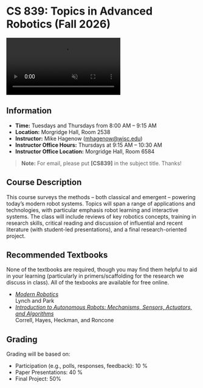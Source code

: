 # CS 839: Topics in Advanced Robotics (**Fall 2026**)
<video autoplay loop muted playsinline style="max-width: 100%; height: auto;">
  <source src="/cs839_fall25/cs839_website_videos.mp4" type="video/mp4">
  Your browser does not support the video tag.
</video>

## Information

- **Time:** Tuesdays and Thursdays from 8:00 AM – 9:15 AM
- **Location:** Morgridge Hall, Room 2538
- **Instructor:** Mike Hagenow (mhagenow@wisc.edu)
- **Instructor Office Hours:** Thursdays at 9:15 AM – 10:30 AM
- **Instructor Office Location:** Morgridge Hall, Room 6584
<!-- - **Peer Mentor (PM):** TBD
- **PM Office Hours:** TBD
- **PM Office Location:** TBD -->
<!-- - **Syllabus:** [pdf] -->
<!-- - **Piazza Webpage (for discussion and notifications):** [Link](https://piazza.com/wisc/fall2025/cs639003/home)
- **Piazza Signup:** [Link](https://piazza.com/wisc/fall2025/cs639003) -->
<!-- - **Canvas:** Canvas -->
<!-- - **Homework Submission:** Gradescope -->

> **Note:** For email, please put **[CS839]** in the subject title. Thanks!

## Course Description

This course surveys the methods – both classical and emergent – powering today’s modern robot systems. Topics will span a range of applications and technologies, with particular emphasis robot learning and interactive systems. The class will include reviews of key robotics concepts, training in research skills, critical reading and discussion of influential and recent literature (with student-led presentations), and a final research-oriented project.

<!-- ## Prerequisites

Previous programming experience is required. Students entering this class are expected to have background knowledge in calculus, linear algebra, and probability. Students who do not fit this profile must seek permission from the instructor prior to enrolling.

(COMP SCI 400 or 320) and (MATH 320, 340, 341, 345 or 375) and (STAT 311, 324, 333, 340, 371, STAT/MATH 309, 431, MATH 331 or 531) -->


## Recommended Textbooks

None of the textbooks are required, though you may find them helpful to aid in your learning (particularly in primers/scaffolding for the research we discuss in class). All of the texbooks are available for free online.

- [*Modern Robotics*](https://hades.mech.northwestern.edu/images/2/25/MR-v2.pdf)<br>Lynch and Park
- [*Introduction to Autonomous Robots: Mechanisms, Sensors, Actuators, and Algorithms*](https://github.com/Introduction-to-Autonomous-Robots/Introduction-to-Autonomous-Robots)<br>Correll, Hayes, Heckman, and Roncone
<!--- *Probabilistic Robotics*, Thrun, Burgard, and Fox-->


<!-- ## Discussion Forum

The instructor will post announcements, clarifications, hints, etc. on Piazza.  
Students should check the CS639 Piazza page frequently throughout the term.  
If you have a question, the best option is to post a message on Piazza.

Helpful guidelines:
- Please check if someone has posted the same/similar question before yours; it’s easier if we build on the thread.
- Use an informative "Summary" line to help others.

If your question is personal or not of interest to others, you may mark your question as **private** on Piazza so only instructors will see it.  
You are also welcome to come to office hours for individual discussion. -->

## Grading

Grading will be based on:

- Participation (e.g., polls, responses, feedback): 10 %
- Paper Presentations: 40 %
- Final Project: 50%


